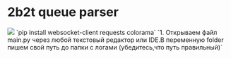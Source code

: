 # 2b2t queue parser

<img src="https://printskrin.ru/images/2025/05/31/SNIMOK-EKRANA-2025-05-31-010611.png">   
`pip install websocket-client requests colorama`
`1. Открываем файл main.py через любой текстовый редактор или IDE.В переменную folder пишем свой путь до папки с логами (убедитесь,что путь правильный)`   
